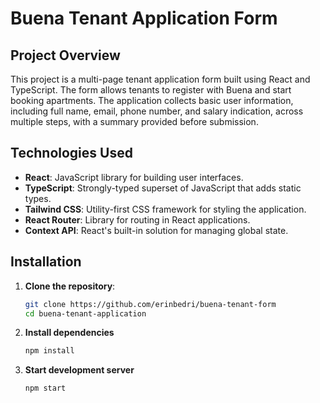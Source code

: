 # **Buena Tenant Application Form**

## **Project Overview**

This project is a multi-page tenant application form built using React and TypeScript. The form allows tenants to register with Buena and start booking apartments. The application collects basic user information, including full name, email, phone number, and salary indication, across multiple steps, with a summary provided before submission.

## **Technologies Used**

-   **React**: JavaScript library for building user interfaces.
-   **TypeScript**: Strongly-typed superset of JavaScript that adds static types.
-   **Tailwind CSS**: Utility-first CSS framework for styling the application.
-   **React Router**: Library for routing in React applications.
-   **Context API**: React's built-in solution for managing global state.

## **Installation**

1. **Clone the repository**:

    ```sh
    git clone https://github.com/erinbedri/buena-tenant-form
    cd buena-tenant-application
    ```

2. **Install dependencies**

    ```sh
    npm install
    ```

3. **Start development server**
    ```sh
    npm start
    ```
